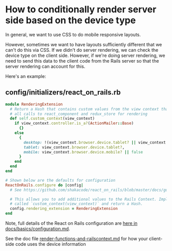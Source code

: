 # How to conditionally render server side based on the device type

In general, we want to use CSS to do mobile responsive layouts.

However, sometimes we want to have layouts sufficiently different that we can't do this via CSS. If we didn't do server rendering, we can check the device type on the client side. However, if we're doing server rendering, we need to send this data to the client code from the Rails server so that the server rendering can account for this.

Here's an example:

## config/initializers/react_on_rails.rb

```ruby
module RenderingExtension
  # Return a Hash that contains custom values from the view context that will get passed to
  # all calls to react_component and redux_store for rendering
  def self.custom_context(view_context)
    if view_context.controller.is_a?(ActionMailer::Base)
      {}
    else
      {
        desktop: !(view_context.browser.device.tablet? || view_context.browser.device.mobile?),
        tablet: view_context.browser.device.tablet?,
        mobile: view_context.browser.device.mobile? || false
      }
    end
  end
end

# Shown below are the defaults for configuration
ReactOnRails.configure do |config|
  # See https://github.com/shakacode/react_on_rails/blob/master/docs/guides/configuration.md for the rest

  # This allows you to add additional values to the Rails Context. Implement one static method
  # called `custom_context(view_context)` and return a Hash.
  config.rendering_extension = RenderingExtension
end
```

Note, full details of the React on Rails configuration are [here in docs/basics/configuration.md](https://shakacode.com/react-on-rails/docs/guides/configuration/).

See the doc file [render-functions-and-railscontext.md](./render-functions-and-railscontext.md#rails-context) for how your client-side code uses the device information
